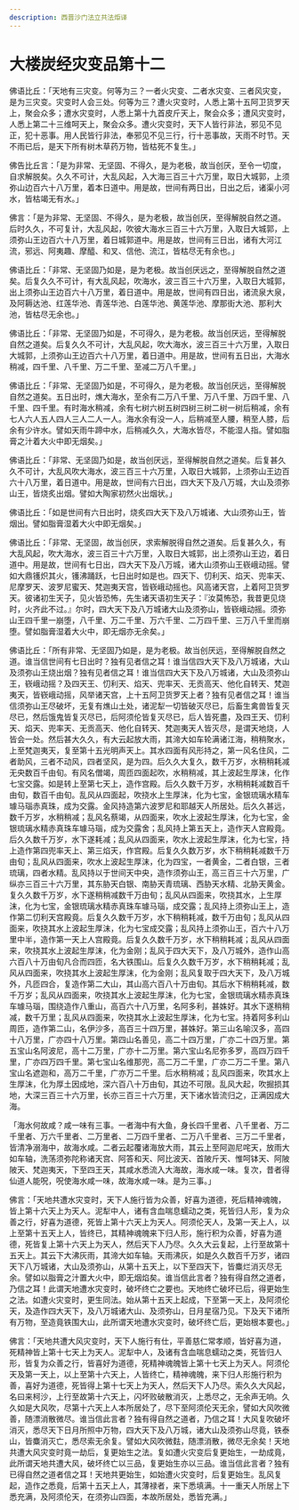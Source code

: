 ```yaml
---
description: 西晋沙门法立共法炬译
---
```


# 大楼炭经灾变品第十二

佛语比丘：「天地有三灾变。何等为三？一者火灾变、二者水灾变、三者风灾变，是为三灾变。灾变时人会三处。何等为三？遭火灾变时，人悉上第十五阿卫货罗天上，聚会众多；遭水灾变时，人悉上第十九首皮斤天上，聚会众多；遭风灾变时，人悉上第二十三维呵天上，聚会众多。遭火灾变时，天下人皆行非法，邪见不见正，犯十恶事。用人民皆行非法，奉邪见不见三行，行十恶事故，天雨不时节。天不雨已后，是天下所有树木草药万物，皆枯死不复生。」

佛告比丘言：「是为非常、无坚固、不得久，是为老极，故当创厌，至令一切度，自求解脱矣。久久不可计，大乱风起，入大海三百三十六万里，取日大城郭，上须弥山边百六十八万里，着本日道中。用是故，世间有两日出，日出之后，诸渠小河水，皆枯竭无有水。」

佛言：「是为非常、无坚固、不得久，是为老极，故当创厌，至得解脱自然之道。后时久久，不可复计，大乱风起，吹彼大海水三百三十六万里，入取日大城郭，上须弥山王边百六十八万里，着日城郭道中。用是故，世间有三日出，诸有大河江流，邪远、阿夷趣、摩醯、和叉、信他、流江，皆枯尽无有余也。」

佛语比丘：「非常、无坚固乃如是，是为老极。故当创厌远之，至得解脱自然之道矣。后复久久不可计，有大乱风起，吹海水，波三百三十六万里，入取日大城郭，出上须弥山王边百六十八万里，着日道中。用是故，世间有四日出，诸流泉大泉，及阿耨达池、红莲华池、青莲华池、白莲华池、黄莲华池、摩那街大池、那利大池，皆枯尽无余也。」

佛语比丘：「非常、无坚固乃如是，不可得久，是为老极。故当创厌远，至得解脱自然之道矣。后复久久不可计，大乱风起，吹大海水，波三百三十六万里，入取日大城郭，上须弥山王边百六十八万里，着日道中。用是故，世间有五日出，大海水稍减，四千里、八千里、万二千里、至减二万八千里。」

佛语比丘：「非常、无坚固乃如是，不可得久，是为老极。故当创厌远，至得解脱自然之道矣。五日出时，燋大海水，至余有二万八千里、万八千里、万四千里、八千里、四千里。有时海水稍减，余有七树六树五树四树三树二树一树后稍减，余有七人六人五人四人三人二人一人。海水余有没一人，后稍减至人腰，稍至人膝，后余有少许水。譬如天雨牛蹄中水，后稍减久久，大海水皆尽，不能湿人指。譬如脂膏之汁着大火中即无烟矣。」

佛语比丘：「非常、无坚固乃如是，故当创厌远，至得解脱自然之道矣。后复甚久久不可计，大乱风吹大海水，波三百三十六万里，入取日大城郭，上须弥山王边百六十八万里，着日道中。用是故，世间有六日出，四大天下及八万城，大山及须弥山王，皆烧炙出烟。譬如大陶家初然火出烟状。」

佛语比丘：「如是世间有六日出时，烧炙四大天下及八万城诸、大山须弥山王，皆烟出。譬如脂膏湿着大火中即无烟矣。」

佛语比丘：「非常、无坚固，故当创厌，求索解脱得自然之道矣。后复甚久久，有大乱风起，吹大海水，波三百三十六万里，入取日大城郭，出上须弥山王边，着日道中。用是故，世间有七日出，四大天下及八万城，诸大山须弥山王嵚峨动摇。譬如大鼎镬炽其火，镬沸踊跃，七日出时如是也。四天下、忉利天、焰天、兜率天、尼摩罗天、波罗尼蜜天、梵迦夷天宫，皆嵚峨动摇也。风高诸天宫，上着阿卫货罗天。彼诸初生天子，见火皆恐怖，先生诸天语初生天子：『汝莫怖恐，我昔更见烧时，火齐此不过。』尔时，四大天下及八万城诸大山及须弥山，皆嵚峨动摇。须弥山王四千里一崩堕，八千里、万二千里、万六千里、二万四千里、三万八千里而崩堕。譬如脂膏湿着大火中，即无烟亦无余矣。」

佛语比丘：「所有非常、无坚固乃如是，是为老极。故当创厌远，至得解脱自然之道。谁当信世间有七日出时？独有见者信之耳！谁当信四大天下及八万城诸，大山及须弥山王烧出烟？独有见者信之耳！谁当信四大天下及八万城诸，大山及须弥山王，嵚峨动摇？及四天王、忉利天、焰天、兜率天、无贡高天、他化自转天、梵迦夷天，皆嵚峨动摇，风举诸天宫，上十五阿卫货罗天上者？独有见者信之耳！谁当信须弥山王尽破坏，无复有燋山土处，诸泥犁一切皆破灭尽已，后畜生禽兽皆复灭尽已，然后饿鬼皆复灭尽已，后阿须伦皆复灭尽已，后人皆死盡，及四王天、忉利天、焰天、兜率天、无贡高天、他化自转天、梵迦夷天人皆灭尽，是谓天地烧，人皆会一处。然后甚大久久，有大云起放大雨，其渧大如车轮满诸江海，稍稍聚水，上至梵迦夷天，复至第十五光明声天上。其水四面有风形持之，第一风名住风，二者助风，三者不动风，四者坚风，是为四。后久久大复久，数千万岁，水稍稍耗减无央数百千由旬。有风名僧竭，周匝四面起吹，水稍稍减，其上波起生厚沫，化作七宝交露。如是转上至第七天上，造作宫殿。后久久数千万岁，水稍稍耗减数百千由旬，数百千由旬。乱风从四面起，吹挠水上生厚沫，化为七宝，金银琉璃水精车璩马瑙赤真珠，成为交露。金风持造第六波罗尼和耶越天人所居处。后久久甚远，数千万岁，水稍稍减；乱风名蔡竭，从四面来，吹水上波起生厚沫，化为七宝，金银琉璃水精赤真珠车璩马瑙，成为交露舍；乱风持上第五天上，造作天人宫殿竟。后久久数千万岁，水下遂耗减；乱风从四面来，吹水上波起生厚沫，化为七宝，持上造作第四兜率天上、第三焰天，作宫殿。后复久久数万岁，水下稍稍耗减数千万由旬；乱风从四面来，吹水上波起生厚沫，化为四宝，一者黄金，二者白银，三者琉璃，四者水精。乱风持以于世间天中央，造作须弥山王，高三百三十六万里，广纵亦三百三十六万里，其东胁天白银、南胁天青琉璃、西胁天水精、北胁天黄金。复久久数千万岁，水下遂稍稍减数千万由旬；乱风从四面来，吹挠其水，上生厚沫，化为七宝，金银琉璃水精赤真珠车璩马瑙，成交露；乱风持上须弥山王上，造作第二忉利天宫殿竟。后复久久数千万岁，水下稍稍耗减，数千万由旬；乱风从四面来，吹挠其水上波起生厚沫，化为七宝成交露；乱风持上须弥山王，百六十八万里中半，造作第一天上人宫殿竟。后复久久数千万岁，水下稍稍耗减；乱风从四面来，吹挠其水上波起生厚沫，化为金刚；乱风于四大天下，及八万城外，造作山高六百八十万由旬凡合而四匝，名大铁围山。后复久久数千万岁，水下稍稍耗减；乱风从四面来，吹挠其水上波起生厚沫，化为金刚；乱风复取于四大天下，及八万城外，凡匝四合，复造作第二大山，其山高六百八十万由旬。其后水下稍稍耗减，数千万岁；乱风从四面来，吹挠其水上波起生厚沫，化为七宝，金银琉璃水精赤真珠车璩马瑙，围绕造作八重山，高百六十八万里，名阿多利，甚姝好。其水下遂稍稍减，数千万里；乱风从四面来，吹挠其水上波起生厚沫，化为七宝。持着阿多利山周匝，造作第二山，名伊沙多，高百三十四万里，甚姝好。第三山名喻汉多，高四十八万里，广亦四十八万里。第四山名善见，高二十四万里，广亦二十四万里。第五宝山名阿波尼，高十二万里，广亦十二万里。第六宝山名尼弥多罗，高四万四千里，广亦四万四千里。第七宝山名维那兜，高二万二千里，广亦二万二千里。第八宝山名遮迦和，高万二千里，广亦万二千里。后水稍稍减；乱风四面来，吹其水上生厚沫，化为厚土因成地，深六百八十万由旬，其边不可限。乱风大起，吹掘损其地，大深三百三十六万里，长亦三百三十六万里，天下诸水皆流归之，正满因成大海。

「海水何故咸？咸一味有三事。一者海中有大鱼，身长四千里者、八千里者、万二千里者、万六千里者、二万里者、二万四千里者、二万八千里者、三万二千里者，皆清净溺海中，故海水咸。二者云起覆诸海放大雨，其云上至阿迦尼咤天，放雨大如车轴，洗荡须弥陀称诸天宫、阿答和天、阿比波天、首陂斤天、惟呵钵天、阿陂陂天、梵迦夷天，下至四王天，其咸水悉流入大海故，海水咸一味。复次，昔者得仙道人能呪，呪使海水咸一味，故海水咸一味。是为三事。」

佛言：「天地共遭水灾变时，天下人施行皆为众善，好喜为道德，死后精神魂魄，皆上第十六天上为天人。泥犁中人，诸有含血喘息蠕动之类，死皆归人形，复为众善之行，好喜为道德，死皆上第十六天上为天人。阿须伦天人，及第一天上人，以上至第十五天上人，皆终已，其精神魂魄来下归人形，施行积为众善，好喜为道德，死皆复上第十六天上为天人，然后天下人乃尽。久久大云复起，上行至故第十五天上。其云下大沸灰雨，其渧大如车轴。天雨沸灰，如是久久数百千万岁，诸四天下八万城诸，大山及须弥山，从第十五天上，以下至四天下，皆麋烂消灭尽无余。譬如以脂膏之汁置大火中，即无烟焰矣。谁当信此言者？独有得自然之道者，乃信之耳！此谓天地遭水灾变时，破坏终亡之要也。天地终亡破坏已后，得更始生之法。如遭火灾变时，更生同法。始从第十五天上起成，下至第一天上，及阿须伦天，及造作四大天下，及八万城诸大山、及须弥山，日月星宿乃见。下及天下诸所有万物，至造竟铁围大山，此所谓天地遭水灾变时，破坏终亡后，更始根本要也。」

佛言：「天地共遭大风灾变时，天下人施行有仕，平善慈仁常孝顺，皆好喜为道，死精神皆上第十七天上为天人。泥犁中人，及诸有含血喘息蠕动之类，死皆归人形，皆复为众善之行，皆喜好为道德，死精神魂魄皆上第十七天上为天人。阿须伦天及第一天上，以上至第十六天上，人皆终亡，精神魂魄，来下归人形施行积为善，喜好为道德，死皆得上第十七天上为天人，然后天下人乃尽。索久久大风起，名曰来柯沙，上行至故第十六天上，闪坏败破散消灭，上悉尽之，无余声无响。久久如是大风吹，尽第十六天上人本所居处了，尽下至阿须伦天无余，譬如大风吹微善，随漂消散微尽。谁当信此言者？独有得自然之道者，乃信之耳！大风复吹破坏消灭，悉尽天下日月所照中万物，四大天下及八万城，诸大山及须弥山尽竟，铁泰山，皆麋消灭亡，悉尽索无余复。譬如大风吹微麮，随漂消散，微尽无余矣！天地共遭大风灾变时竟一劫后，复更始生之法。复如遭火灾变后复更始生，一劫成竟，此所谓天地共遭大风，破坏终亡以三品，复更始生亦以三品。谁当信此言者？独有已得自然之道者信之耳！天地共更始生，如始遭火灾变时，后复更始生。乱风复起，造作之悉竟，后第十五天上人，其薄禄者，来下悉填满。十一重天人所居上下悉充满，及阿须伦天，在须弥山四面，本故所居处，悉皆充满。」
